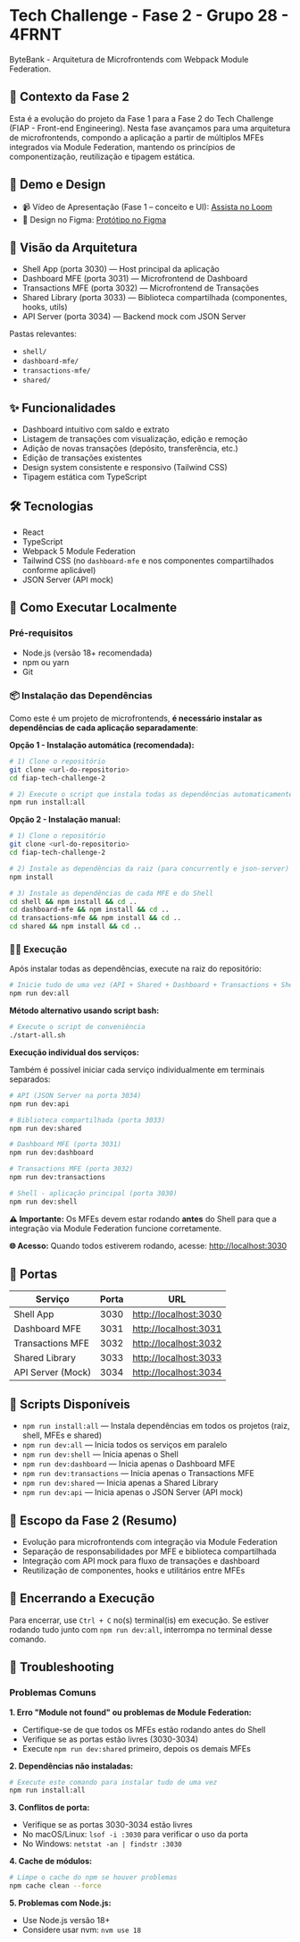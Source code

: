 # Tech Challenge - Fase 2 - Grupo 28 - 4FRNT

ByteBank - Arquitetura de Microfrontends com Webpack Module Federation.

## 🎯 Contexto da Fase 2

Esta é a evolução do projeto da Fase 1 para a Fase 2 do Tech Challenge (FIAP - Front-end Engineering). Nesta fase avançamos para uma arquitetura de microfrontends, compondo a aplicação a partir de múltiplos MFEs integrados via Module Federation, mantendo os princípios de componentização, reutilização e tipagem estática.

## 🎥 Demo e Design

- 📹 Vídeo de Apresentação (Fase 1 – conceito e UI): [Assista no Loom](https://www.loom.com/share/35534aa22a264f7da957a72e228920e7?sid=1991a61a-66c3-4387-a536-83a96cf53144)
- 🎨 Design no Figma: [Protótipo no Figma](https://www.figma.com/design/Y2JoXXiG50h2nj9FiG71i7/ByteBank-4FRNT---Fase1?node-id=0-1&p=f&t=vmoSPz2lFa4bemW4-0)

## 🧱 Visão da Arquitetura

- Shell App (porta 3030) — Host principal da aplicação
- Dashboard MFE (porta 3031) — Microfrontend de Dashboard
- Transactions MFE (porta 3032) — Microfrontend de Transações
- Shared Library (porta 3033) — Biblioteca compartilhada (componentes, hooks, utils)
- API Server (porta 3034) — Backend mock com JSON Server

Pastas relevantes:

- `shell/`
- `dashboard-mfe/`
- `transactions-mfe/`
- `shared/`

## ✨ Funcionalidades

- Dashboard intuitivo com saldo e extrato
- Listagem de transações com visualização, edição e remoção
- Adição de novas transações (depósito, transferência, etc.)
- Edição de transações existentes
- Design system consistente e responsivo (Tailwind CSS)
- Tipagem estática com TypeScript

## 🛠️ Tecnologias

- React
- TypeScript
- Webpack 5 Module Federation
- Tailwind CSS (no `dashboard-mfe` e nos componentes compartilhados conforme aplicável)
- JSON Server (API mock)

## 🚀 Como Executar Localmente

### Pré-requisitos

- Node.js (versão 18+ recomendada)
- npm ou yarn
- Git

### 📦 Instalação das Dependências

Como este é um projeto de microfrontends, **é necessário instalar as dependências de cada aplicação separadamente**:

**Opção 1 - Instalação automática (recomendada):**

```bash
# 1) Clone o repositório
git clone <url-do-repositorio>
cd fiap-tech-challenge-2

# 2) Execute o script que instala todas as dependências automaticamente
npm run install:all
```

**Opção 2 - Instalação manual:**

```bash
# 1) Clone o repositório
git clone <url-do-repositorio>
cd fiap-tech-challenge-2

# 2) Instale as dependências da raiz (para concurrently e json-server)
npm install

# 3) Instale as dependências de cada MFE e do Shell
cd shell && npm install && cd ..
cd dashboard-mfe && npm install && cd ..
cd transactions-mfe && npm install && cd ..
cd shared && npm install && cd ..
```

### 🏃‍♂️ Execução

Após instalar todas as dependências, execute na raiz do repositório:

```bash
# Inicie tudo de uma vez (API + Shared + Dashboard + Transactions + Shell)
npm run dev:all
```

**Método alternativo usando script bash:**

```bash
# Execute o script de conveniência
./start-all.sh
```

**Execução individual dos serviços:**

Também é possível iniciar cada serviço individualmente em terminais separados:

```bash
# API (JSON Server na porta 3034)
npm run dev:api

# Biblioteca compartilhada (porta 3033)
npm run dev:shared

# Dashboard MFE (porta 3031)
npm run dev:dashboard

# Transactions MFE (porta 3032)
npm run dev:transactions

# Shell - aplicação principal (porta 3030)
npm run dev:shell
```

**⚠️ Importante:** Os MFEs devem estar rodando **antes** do Shell para que a integração via Module Federation funcione corretamente.

**🌐 Acesso:** Quando todos estiverem rodando, acesse: [http://localhost:3030](http://localhost:3030)

## 🔌 Portas

| Serviço            | Porta | URL                       |
|--------------------|-------|---------------------------|
| Shell App          | 3030  | [http://localhost:3030](http://localhost:3030) |
| Dashboard MFE      | 3031  | [http://localhost:3031](http://localhost:3031) |
| Transactions MFE   | 3032  | [http://localhost:3032](http://localhost:3032) |
| Shared Library     | 3033  | [http://localhost:3033](http://localhost:3033) |
| API Server (Mock)  | 3034  | [http://localhost:3034](http://localhost:3034) |

## 📜 Scripts Disponíveis

- `npm run install:all` — Instala dependências em todos os projetos (raiz, shell, MFEs e shared)
- `npm run dev:all` — Inicia todos os serviços em paralelo
- `npm run dev:shell` — Inicia apenas o Shell
- `npm run dev:dashboard` — Inicia apenas o Dashboard MFE
- `npm run dev:transactions` — Inicia apenas o Transactions MFE
- `npm run dev:shared` — Inicia apenas a Shared Library
- `npm run dev:api` — Inicia apenas o JSON Server (API mock)

## 🧩 Escopo da Fase 2 (Resumo)

- Evolução para microfrontends com integração via Module Federation
- Separação de responsabilidades por MFE e biblioteca compartilhada
- Integração com API mock para fluxo de transações e dashboard
- Reutilização de componentes, hooks e utilitários entre MFEs

## 🛑 Encerrando a Execução

Para encerrar, use `Ctrl + C` no(s) terminal(is) em execução. Se estiver rodando tudo junto com `npm run dev:all`, interrompa no terminal desse comando.

## 🔧 Troubleshooting

### Problemas Comuns

**1. Erro "Module not found" ou problemas de Module Federation:**

- Certifique-se de que todos os MFEs estão rodando antes do Shell
- Verifique se as portas estão livres (3030-3034)
- Execute `npm run dev:shared` primeiro, depois os demais MFEs

**2. Dependências não instaladas:**

```bash
# Execute este comando para instalar tudo de uma vez
npm run install:all
```

**3. Conflitos de porta:**

- Verifique se as portas 3030-3034 estão livres
- No macOS/Linux: `lsof -i :3030` para verificar o uso da porta
- No Windows: `netstat -an | findstr :3030`

**4. Cache de módulos:**

```bash
# Limpe o cache do npm se houver problemas
npm cache clean --force
```

**5. Problemas com Node.js:**

- Use Node.js versão 18+
- Considere usar nvm: `nvm use 18`
